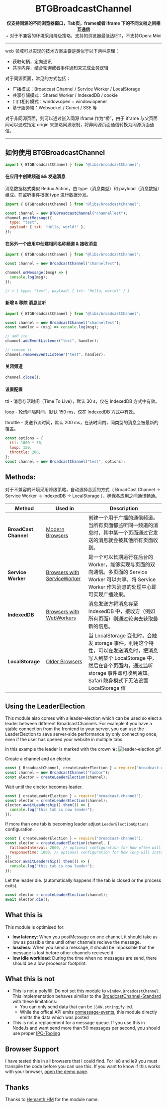 <h1 align="center">BTGBroadcastChannel</h1>
<p align="center">
  <strong>仅支持同源的不同浏览器窗口，Tab页，frame或者 iframe 下的不同文档之间相互通信</strong>
  <br/>
  <span>+ 对于不兼容的环境采用降级策略，支持的浏览器最低达IE11，不支持Opera Mini</span><br />
</p>

---

web 领域可以实现的技术方案主要是类似于以下两种原理：

- 获取句柄，定向通讯
- 共享内存，结合轮询或者事件通知来完成业务逻辑

对于同源页面，常见的方式包括：

- 广播模式：Broadcast Channel / Service Worker / LocalStorage
- 共享存储模式：Shared Worker / IndexedDB / cookie
- 口口相传模式：window.open + window.opener
- 基于服务端：Websocket / Comet / SSE 等

对于非同源页面，则可以通过嵌入同源 iframe 作为“桥”，由于 iframe 与父页面间可以通过指定 origin 来忽略同源限制，将非同源页面通信转换为同源页面通信。

---

## 如何使用 BTGBroadcastChannel

```js
import { BTGBroadcastChannel } from "@libs/broadcastChannel";
```

#### 在应用中创建频道 && 发送消息

消息数据格式类似 Redux Action，由 type（消息类型）和 payload（消息数据）组成。在监听事件根据 type 进行数据分发。

```js
import { BTGBroadcastChannel } from "@libs/broadcastChannel";

const channel = new BTGBroadcastChannel("channelTest");
channel.postMessage({
  type: "test",
  payload: { txt: "Hello, world!" },
});
```

#### 在另外一个应用中创建相同名称频道 & 接收消息

```js
import { BTGBroadcastChannel } from "@libs/broadcastChannel";

const channel = new BroadcastChannel("channelTest");

channel.onMessage((msg) => {
  console.log(msg);
});

// > { type: "test", payload: { txt: "Hello, world!" } }
```

#### 新增 & 移除 消息监听

```js
import { BTGBroadcastChannel } from "@libs/broadcastChannel";

const channel = new BroadcastChannel("channelTest");
const handler = (msg) => console.log(msg);

// add ite
channel.addEventListener("test", handler);

// remove it
channel.removeEventListener("test", handler);
```

#### 关闭频道

```js
channel.close();
```

#### 设置配置

ttl - 消息存活时间（Time To Live），默认 30 s，仅在 IndexedDB 方式中有效。

loop - 轮询间隔时间，默认 150 ms，仅在 IndexedDB 方式中有效。

throttle - 发送节流时间，默认 200 ms，在该时间内，同类型的消息会被最新的覆盖。

```js
const options = {
  ttl: 1000 * 30,
  loop: 150,
  throttle: 200,
};
const channel = new BroadcastChannel("test", options);
```

## Methods:

对于不兼容的环境采用降级策略，自动选择合适的方式（ BroadCast Channel -> Service Worker -> IndexedDB -> LocalStorage ），确保各应用之间通讯畅通。

| Method                | Used in                                                                     | Description                                                                                                                                                                                                   |
| --------------------- | --------------------------------------------------------------------------- | ------------------------------------------------------------------------------------------------------------------------------------------------------------------------------------------------------------- |
| **BroadCast Channel** | [Modern Browsers](https://caniuse.com/?search=BroadCast%20Channel)          | 创建一个用于广播的通信频道。当所有页面都监听同一频道的消息时，其中某一个页面通过它发送的消息就会被其他所有页面收到。                                                                                          |
| **Service Worker**    | [Browsers with ServiceWorker](https://caniuse.com/?search=Service%20Worker) | 是一个可以长期运行在后台的 Worker，能够实现与页面的双向通信。多页面的 Service Worker 可以共享，将 Service Worker 作为消息的处理中心即可实现广播效果。                                                         |
| **IndexedDB**         | [Browsers with WebWorkers](https://caniuse.com/?search=IndexedDB)           | 消息发送方将消息存至 IndexedDB 中，接收方（例如所有页面）则通过轮询去获取最新的信息。                                                                                                                         |
| **LocalStorage**      | [Older Browsers](https://caniuse.com/?search=LocalStorage)                  | 当 LocalStorage 变化时，会触发 storage 事件。利用这个特性，可以在发送消息时，把消息写入到某个 LocalStorage 中，然后在各个页面内，通过监听 storage 事件即可收到通知。Safari 隐身模式下无法设置 LocalStorage 值 |

## Using the LeaderElection

This module also comes with a leader-election which can be used so elect a leader between different BroadcastChannels.
For example if you have a stable connection from the frontend to your server, you can use the LeaderElection to save server-side performance by only connecting once, even if the user has opened your website in multiple tabs.

In this example the leader is marked with the crown ♛:
![leader-election.gif](docs/files/leader-election.gif)

Create a channel and an elector.

```js
const { BroadcastChannel, createLeaderElection } = require("broadcast-channel");
const channel = new BroadcastChannel("foobar");
const elector = createLeaderElection(channel);
```

Wait until the elector becomes leader.

```js
const { createLeaderElection } = require("broadcast-channel");
const elector = createLeaderElection(channel);
elector.awaitLeadership().then(() => {
  console.log("this tab is now leader");
});
```

If more than one tab is becoming leader adjust `LeaderElectionOptions` configuration.

```js
const { createLeaderElection } = require("broadcast-channel");
const elector = createLeaderElection(channel, {
  fallbackInterval: 2000, // optional configuration for how often will renegotiation for leader occur
  responseTime: 1000, // optional configuration for how long will instances have to respond
});
elector.awaitLeadership().then(() => {
  console.log("this tab is now leader");
});
```

Let the leader die. (automatically happens if the tab is closed or the process exits).

```js
const elector = createLeaderElection(channel);
await elector.die();
```

## What this is

This module is optimised for:

- **low latency**: When you postMessage on one channel, it should take as low as possible time until other channels recieve the message.
- **lossless**: When you send a message, it should be impossible that the message is lost before other channels recieved it
- **low idle workload**: During the time when no messages are send, there should be a low processor footprint.

## What this is not

- This is not a polyfill. Do not set this module to `window.BroadcastChannel`. This implementation behaves similiar to the [BroadcastChannel-Standard](https://developer.mozilla.org/en-US/docs/Web/API/Broadcast_Channel_API) with these limitations:
  - You can only send data that can be `JSON.stringify`-ed.
  - While the offical API emits [onmessage-events](https://developer.mozilla.org/en-US/docs/Web/API/BroadcastChannel/onmessage), this module directly emitts the data which was posted
- This is not a replacement for a message queue. If you use this in NodeJs and want send more than 50 messages per second, you should use proper [IPC-Tooling](https://en.wikipedia.org/wiki/Message_queue)

## Browser Support

I have tested this in all browsers that I could find. For ie8 and ie9 you must transpile the code before you can use this. If you want to know if this works with your browser, [open the demo page](https://pubkey.github.io/broadcast-channel/e2e.html).

## Thanks

Thanks to [Hemanth.HM](https://github.com/hemanth) for the module name.
